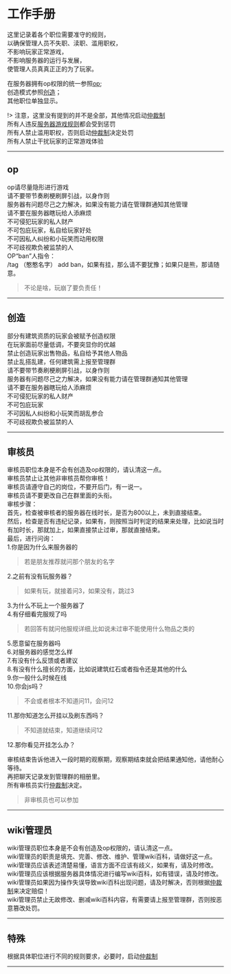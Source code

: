 # 工作手册

这里记录着各个职位需要准守的规则，  
以确保管理人员不失职、渎职、滥用职权，  
不影响玩家正常游戏，  
不影响服务器的运行与发展，  
使管理人员真真正正的为了玩家。

在服务器拥有op权限的统一参照[op](rule/wokerule.md#op);  
创造模式参照[创造](rule/wokerule.md#创造)；  
其他职位单独显示。

!> 注意，这里没有提到的并不是全部，其他情况启动[仲裁制](rule/trial.md)  
所有人违反[服务器游戏规则](rule/gamerule.md)都会受到惩罚  
所有人禁止滥用职权，否则启动[仲裁制](rule/trial.md)决定处罚  
所有人禁止干扰玩家的正常游戏体验

* * *

## op

op请尽量隐形进行游戏  
请不要带节奏刷梗刷屏引战，以身作则  
服务器有问题尽己之力解决，如果没有能力请在管理群通知其他管理  
请不要在服务器瞎玩给人添麻烦  
不可侵犯玩家的私人财产  
不可包庇玩家，私自给玩家好处  
不可因私人纠纷和小玩笑而动用权限  
不可歧视欺负被监禁的人  
OP“ban”人指令：  
/tag （憨憨名字） add ban，如果有挂，那么请不要犹豫；如果只是熊，那请随意。  
> 不论是啥，玩崩了要负责任！

* * *

## 创造

部分有建筑资质的玩家会被赋予创造权限  
在玩家面前尽量低调，不要突显你的优越  
禁止创造玩家出售物品，私自给予其他人物品  
禁止乱搭乱建，任何建筑需上报至管理群  
请不要带节奏刷梗刷屏引战，以身作则  
服务器有问题尽己之力解决，如果没有能力请在管理群通知其他管理  
请不要在服务器瞎玩给人添麻烦  
不可侵犯玩家的私人财产  
不可包庇玩家  
不可因私人纠纷和小玩笑而胡乱参合  
不可歧视欺负被监禁的人  

* * *

## 审核员

审核员职位本身是不会有创造及op权限的，请认清这一点。  
审核员禁止让其他非审核员帮你审核！  
审核员请遵守自己的岗位，不要开后门，有一说一。  
审核员请不要更改自己在群里面的头衔。  
审核步骤：  
首先，检查被审核者的服务器在线时长，是否为800以上，未到直接结束。  
然后，检查是否有违纪记录，如果有，则按照当时判定的结果来处理，比如说当时有加时长，那就加上，如果直接禁止过审，那就直接结束。  
最后，进行问询：  
1.你是因为什么来服务器的  

> 若是朋友推荐就问那个朋友的名字

2.之前有没有玩服务器？  

> 如果有玩，就接着问3，如果没有，跳过3

3.为什么不玩上一个服务器了  
4.有仔细看完服规了吗  

> 若回答有就问他服规详细,比如说未过审不能使用什么物品之类的

5.愿意留在服务器吗  
6.对服务器的感觉怎么样  
7.有没有什么反馈或者建议  
8.有没有什么擅长的方面，比如说建筑红石或者指令还是其他的什么  
9.你一般什么时候在线  
10.你会js吗？

> 不会或者根本不知道问11，会问12

11.那你知道怎么开挂以及刷东西吗？

> 不知道就结束，知道继续问12

12.那你看见开挂怎么办？

审核结束告诉他进入一段时期的观察期，观察期结束就会把结果通知他，请他耐心等待。  
再把聊天记录发到管理群的相册里。  
所有审核员实行[仲裁制](rule/trial.md)决定。  

> 非审核员也可以参加

* * *

## wiki管理员

wiki管理员职位本身是不会有创造及op权限的，请认清这一点。  
wiki管理员的职责是填充、完善、修改、维护、管理wiki百科，请做好这一点。  
wiki管理员应该表述清楚易懂，语言方面不应该有歧义，如果有，请及时修改。  
wiki管理员应该根据服务器具体情况进行编写wiki百科，如有错误，请及时修改。  
wiki管理员如果因为操作失误导致wiki百科出现问题，请及时解决，否则根据[仲裁制](rule/trial.md)来决定赔偿！  
wiki管理员禁止无故修改、删减wiki百科内容，有需要请上报至管理群，否则按恶意篡改处罚。

* * *

## 特殊

根据具体职位进行不同的规则要求，必要时，启动[仲裁制](rule/trial.md)

* * *
